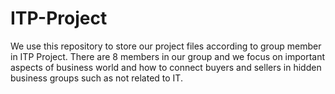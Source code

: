 # ITP-Project
We use this repository to store our project files according to group member in ITP Project. There are 8 members in our group and we focus on important aspects of business world and how to connect buyers and sellers in hidden business groups such as not related to IT.
